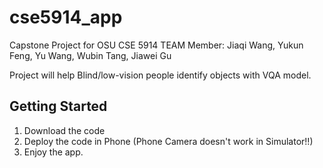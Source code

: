 # cse5914_app

Capstone Project for OSU CSE 5914
TEAM Member: Jiaqi Wang, Yukun Feng, Yu Wang, Wubin Tang, Jiawei Gu

Project will help Blind/low-vision people identify objects with VQA model. 
## Getting Started
1. Download the code
2. Deploy the code in Phone (Phone Camera doesn't work in Simulator!!)
3. Enjoy the app. 

